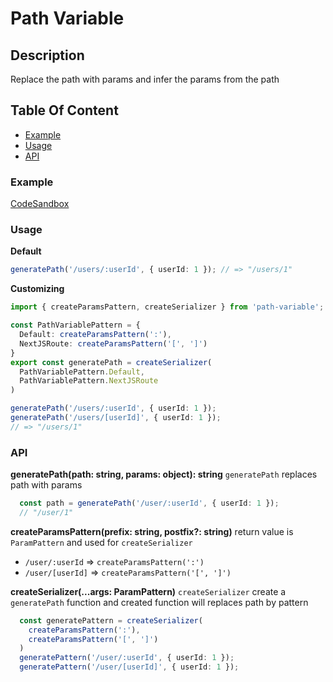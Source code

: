 # Path Variable

## Description
Replace the path with params and infer the params from the path
  
## Table Of Content
 - [Example](#Example)
 - [Usage](#Usage)
 - [API](#API)


### Example
[CodeSandbox](https://codesandbox.io/p/sandbox/ts-pattern-params-kzykks?file=%2Fsrc%2Findex.ts%3A1%2C1)
    
### Usage

**Default**
```ts
generatePath('/users/:userId', { userId: 1 }); // => "/users/1"
```

**Customizing** 
```ts
import { createParamsPattern, createSerializer } from 'path-variable';

const PathVariablePattern = {
  Default: createParamsPattern(':'),
  NextJSRoute: createParamsPattern('[', ']')
}
export const generatePath = createSerializer(
  PathVariablePattern.Default,
  PathVariablePattern.NextJSRoute
)

generatePath('/users/:userId', { userId: 1 });
generatePath('/users/[userId]', { userId: 1 });
// => "/users/1"
```
  

### API
**generatePath(path: string, params: object): string** 
 `generatePath` replaces path with params
```ts
  const path = generatePath('/user/:userId', { userId: 1 });
  // "/user/1"
```
 
**createParamsPattern(prefix: string, postfix?: string)**
 return value is `ParamPattern` and used for `createSerializer`
  - `/user/:userId` => `createParamsPattern(':')`
  - `/user/[userId]` => `createParamsPattern('[', ']')`

**createSerializer(...args: ParamPattern)**
 `createSerializer` create a `generatePath` function and created function will replaces path by pattern
```ts
  const generatePattern = createSerializer(
    createParamsPattern(':'),
    createParamsPattern('[', ']')
  )
  generatePattern('/user/:userId', { userId: 1 });
  generatePattern('/user/[userId]', { userId: 1 });
```

